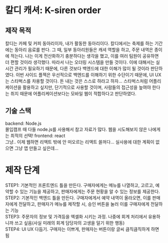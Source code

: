 # 칼디 캐셔: K-siren order

## 제작 목적
칼디는 카페 및 커피 동아리이자, 내가 활동한 동아리이다. 칼디에서는 축제를 하는 기간에는 동아리 음료를 판다. 그 때, 일부 동아리원들은 캐셔 역할을 하고, 주문 내역은 종이에 적는다. 나는 이게 전산화하기 충분하다는 생각을 했고, 이를 여러 팀원이 공유하면 더 편할 것이라 생각했다. 따라서 나는 오더링 시스템을 만들 것이다. 이에 대해서는 실시간 관리가 필요하기 때문에, 다른 것보다 백엔드에 대한 이해가 많이 될 것이라 판단하였다. 이번 사이드 플젝은 우선적으로 백엔드를 이해하기 위한 수단이기 때문에, UI UX는 스타벅스를 차용할 것이다. 돈 내는 것은 스스로 하라고 하자...
스타벅스처럼 어플리케이션을 활용하고 싶지만, 단기적으로 사용할 것이며, 사람들의 접근성을 높여야 한다는 취지 때문에 어플리케이션보다는 모바일 웹이 적합하다고 판단하였다.

## 기술 스택
backend: Node.js  
몰입캠프 때 다들 node.js를 사용해서 참고 자료가 많다. 웹을 시도해보지 않은 나에게는 최적의 선택!
frontend: react  
그냥.. 이제 웹하면 리액트 밖에 안 떠오르는 리액트 쓸꺼다... 실사용에 대한 계획이 없으면 그냥 앱 만들고 싶은데...

# 제작 단계
STEP1: 기본적인 프론트엔드 틀을 만든다. 구매자에게는 메뉴를 나열하고, 고르고, 예약할 수 있는 기능을 제공하고, 판매자에게는 주문 현황을 알 수 있는 정보를 제공한다.  
STEP2: 기본적인 백엔드 틀을 만든다. 구매자에게서 예약 내역이 올라오면, 이를 판매자에게 전달하고, 판매자가 메뉴를 제작할 시, 승인 버튼을 눌러 이를 구매자에게 전달하는 기능  
STEP3: 주문자의 정보 및 가격등을 엑셀화 시키는 과정. 나중에 회계 처리에서 유용하니까 쓰고 싶음(사실 미래의 회계 담당자의 고생을 덜기 위한 행동)  
STEP4: UI UX 다듬기. 구매자는 이쁘게, 판매자는 버튼이랑 글씨 큼직큼직하게 하면 됨  
